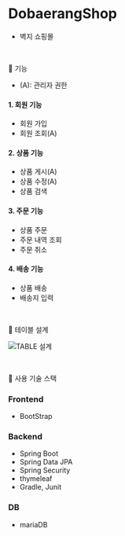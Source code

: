 # DobaerangShop

- 벽지 쇼핑몰

<br>

📌 기능

 * (A): 관리자 권한

#### 1. 회원 기능

  - 회원 가입
  - 회원 조회(A)

#### 2. 상품 기능

  - 상품 게시(A)
  - 상품 수정(A)
  - 상품 검색
   
#### 3. 주문 기능

  - 상품 주문
  - 주문 내역 조회
  - 주문 취소

#### 4. 배송 기능

  - 상품 배송
  - 배송지 입력

<br>

📌 테이블 설계

![TABLE 설계](https://user-images.githubusercontent.com/87001865/224352442-21d70660-6bef-479c-badb-f5ccd2da4b3b.png)

<br>

📌 사용 기술 스택

### Frontend

  - BootStrap
  
### Backend

  - Spring Boot
  - Spring Data JPA
  - Spring Security
  - thymeleaf
  - Gradle, Junit
  
### DB

  - mariaDB
